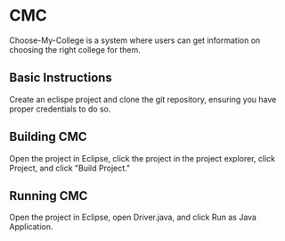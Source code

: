 # CMC

Choose-My-College is a system where users can get information on choosing the right college for them.

## Basic Instructions

Create an eclispe project and clone the git repository, ensuring you have proper credentials to do so.

## Building CMC

Open the project in Eclipse, click the project in the project explorer, click Project, and click "Build Project."

## Running CMC

Open the project in Eclipse, open Driver.java, and click Run as Java Application.

